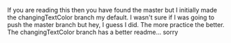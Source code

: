 If you are reading this then you have found the master but I initially made the changingTextColor branch my default. I wasn't sure if I was going to push the master branch but hey, I guess I did. The more practice the better.
The changingTextColor branch has a better readme... sorry
